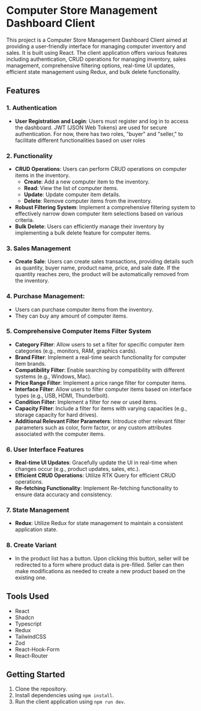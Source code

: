 # Computer Store Management Dashboard Client

This project is a Computer Store Management Dashboard Client aimed at providing a user-friendly interface for managing computer inventory and sales. It is built using React. The client application offers various features including authentication, CRUD operations for managing inventory, sales management, comprehensive filtering options, real-time UI updates, efficient state management using Redux, and bulk delete functionality.

## Features

### 1. Authentication
- **User Registration and Login**: Users must register and log in to access the dashboard. JWT (JSON Web Tokens) are used for secure authentication. For now, there has two roles, "buyer" and "seller," to facilitate different functionalities based on user roles

### 2. Functionality
- **CRUD Operations**: Users can perform CRUD operations on computer items in the inventory.
  - **Create**: Add a new computer item to the inventory.
  - **Read**: View the list of computer items.
  - **Update**: Update computer item details.
  - **Delete**: Remove computer items from the inventory.
- **Robust Filtering System**: Implement a comprehensive filtering system to effectively narrow down computer item selections based on various criteria.
- **Bulk Delete**: Users can efficiently manage their inventory by implementing a bulk delete feature for computer items.

### 3. Sales Management
- **Create Sale**: Users can create sales transactions, providing details such as quantity, buyer name, product name, price, and sale date. If the quantity reaches zero, the product will be automatically removed from the inventory.

### 4. Purchase Management:
- Users can purchase computer items from the inventory.
- They can buy any amount of computer items.

### 5. Comprehensive Computer Items Filter System
- **Category Filter**: Allow users to set a filter for specific computer item categories (e.g., monitors, RAM, graphics cards).
- **Brand Filter**: Implement a real-time search functionality for computer item brands.
- **Compatibility Filter**: Enable searching by compatibility with different systems (e.g., Windows, Mac).
- **Price Range Filter**: Implement a price range filter for computer items.
- **Interface Filter**: Allow users to filter computer items based on interface types (e.g., USB, HDMI, Thunderbolt).
- **Condition Filter**: Implement a filter for new or used items.
- **Capacity Filter**: Include a filter for items with varying capacities (e.g., storage capacity for hard drives).
- **Additional Relevant Filter Parameters**: Introduce other relevant filter parameters such as color, form factor, or any custom attributes associated with the computer items.

### 6. User Interface Features
- **Real-time UI Updates**: Gracefully update the UI in real-time when changes occur (e.g., product updates, sales, etc.).
- **Efficient CRUD Operations**: Utilize RTK Query for efficient CRUD operations.
- **Re-fetching Functionality**: Implement Re-fetching functionality to ensure data accuracy and consistency.

### 7. State Management
- **Redux**: Utilize Redux for state management to maintain a consistent application state.

### 8. Create Variant
- In the product list has a button. Upon clicking this button, seller will be redirected to a form where product data is pre-filled. Seller can then make modifications as needed to create a new product based on the existing one.

## Tools Used
- React
- Shadcn
- Typescript
- Redux
- TailwindCSS
- Zod
- React-Hook-Form
- React-Router

## Getting Started
1. Clone the repository.
2. Install dependencies using `npm install`.
3. Run the client application using `npm run dev`.
